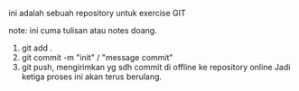 ini adalah sebuah repository untuk exercise GIT

note: ini cuma tulisan atau notes doang.

1. git add .
2. git commit -m "init" / "message commit"
3. git push, mengirimkan yg sdh commit di offline ke repository online
Jadi ketiga proses ini akan terus berulang.